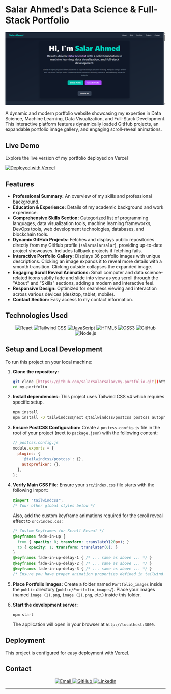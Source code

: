 # Salar Ahmed's Data Science & Full-Stack Portfolio



![Portfolio Screenshot](public/website_screenshot.png)

A dynamic and modern portfolio website showcasing my expertise in Data Science, Machine Learning, Data Visualization, and Full-Stack Development. This interactive platform features dynamically loaded GitHub projects, an expandable portfolio image gallery, and engaging scroll-reveal animations.

## Live Demo

Explore the live version of my portfolio deployed on Vercel

[![Deployed with Vercel](https://vercel.com/button)](https://my-portfolio-m4elqliu4-salar-ahmeds-projects.vercel.app/)

## Features

* **Professional Summary:** An overview of my skills and professional background.
* **Education & Experience:** Details of my academic background and work experience.
* **Comprehensive Skills Section:** Categorized list of programming languages, data visualization tools, machine learning frameworks, DevOps tools, web development technologies, databases, and blockchain tools.
* **Dynamic GitHub Projects:** Fetches and displays public repositories directly from my GitHub profile (`salarsalarsalar`), providing up-to-date project showcases. Includes fallback projects if fetching fails.
* **Interactive Portfolio Gallery:** Displays 36 portfolio images with unique descriptions. Clicking an image expands it to reveal more details with a smooth transition. Clicking outside collapses the expanded image.
* **Engaging Scroll Reveal Animations:** Small computer and data science-related icons subtly fade and slide into view as you scroll through the "About" and "Skills" sections, adding a modern and interactive feel.
* **Responsive Design:** Optimized for seamless viewing and interaction across various devices (desktop, tablet, mobile).
* **Contact Section:** Easy access to my contact information.

## Technologies Used

<p align="center">
  <img src="https://skillicons.dev/icons?i=react&theme=dark" alt="React" width="48" height="48"/>
  <img src="https://skillicons.dev/icons?i=tailwind&theme=dark" alt="Tailwind CSS" width="48" height="48"/>
  <img src="https://skillicons.dev/icons?i=js&theme=dark" alt="JavaScript" width="48" height="48"/>
  <img src="https://skillicons.dev/icons?i=html&theme=dark" alt="HTML5" width="48" height="48"/>
  <img src="https://skillicons.dev/icons?i=css&theme=dark" alt="CSS3" width="48" height="48"/>
  <img src="https://skillicons.dev/icons?i=github&theme=dark" alt="GitHub" width="48" height="48"/> 
  <img src="https://skillicons.dev/icons?i=nodejs&theme=dark" alt="Node.js" width="48" height="48"/>
</p>

## Setup and Local Development

To run this project on your local machine:

1.  **Clone the repository:**
    ```bash
    git clone [https://github.com/salarsalarsalar/my-portfolio.git](https://github.com/salarsalarsalar/my-portfolio.git) # Replace with your actual repo URL
    cd my-portfolio
    ```

2.  **Install dependencies:**
    This project uses Tailwind CSS v4 which requires specific setup.
    ```bash
    npm install
    npm install -D tailwindcss@next @tailwindcss/postcss postcss autoprefixer
    ```

3.  **Ensure PostCSS Configuration:**
    Create a `postcss.config.js` file in the root of your project (next to `package.json`) with the following content:
    ```javascript
    // postcss.config.js
    module.exports = {
      plugins: {
        '@tailwindcss/postcss': {},
        autoprefixer: {},
      },
    };
    ```

4.  **Verify Main CSS File:**
    Ensure your `src/index.css` file starts with the following import:
    ```css
    @import "tailwindcss";
    /* Your other global styles below */
    ```
    Also, add the custom keyframe animations required for the scroll reveal effect to `src/index.css`:
    ```css
    /* Custom Keyframes for Scroll Reveal */
    @keyframes fade-in-up {
      from { opacity: 0; transform: translateY(20px); }
      to { opacity: 1; transform: translateY(0); }
    }
    @keyframes fade-in-up-delay-1 { /* ... same as above ... */ }
    @keyframes fade-in-up-delay-2 { /* ... same as above ... */ }
    @keyframes fade-in-up-delay-3 { /* ... same as above ... */ }
    /* Ensure you have proper animation properties defined in tailwind.config.js if not directly in index.css */
    ```

5.  **Place Portfolio Images:**
    Create a folder named `Portfolio_images` inside the `public` directory (`public/Portfolio_images/`). Place your images (named `image (1).png`, `image (2).png`, etc.) inside this folder.

6.  **Start the development server:**
    ```bash
    npm start
    ```
    The application will open in your browser at `http://localhost:3000`.

## Deployment

This project is configured for easy deployment with [Vercel](https://vercel.com/).

## Contact

<p align="center">
  <a href="mailto:salarahmed9876@gmail.com">
    <img src="https://skillicons.dev/icons?i=gmail&theme=dark" alt="Email" width="48" height="48"/>
  </a>
  <a href="https://github.com/salarsalarsalar" target="_blank" rel="noopener noreferrer">
    <img src="https://skillicons.dev/icons?i=github&theme=dark" alt="GitHub" width="48" height="48"/>
  </a>
  <a href="https://www.linkedin.com/in/salar-ahmed-426622296/" target="_blank" rel="noopener noreferrer">
    <img src="https://skillicons.dev/icons?i=linkedin&theme=dark" alt="LinkedIn" width="48" height="48"/>
  </a>
</p>

---

